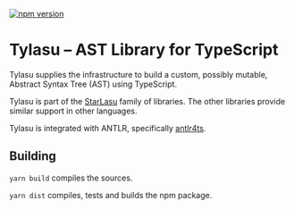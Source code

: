 [![npm version](https://badge.fury.io/js/%40strumenta%2Ftylasu.svg)](https://badge.fury.io/js/%40strumenta%2Ftylasu)

# Tylasu – AST Library for TypeScript

Tylasu supplies the infrastructure to build a custom, possibly mutable, Abstract Syntax Tree (AST) using TypeScript.

Tylasu is part of the [StarLasu](https://github.com/Strumenta/StarLasu) family of libraries. The other libraries provide
similar support in other languages.

Tylasu is integrated with ANTLR, specifically [antlr4ts](https://github.com/tunnelvisionlabs/antlr4ts).

## Building

`yarn build` compiles the sources.

`yarn dist` compiles, tests and builds the npm package.
